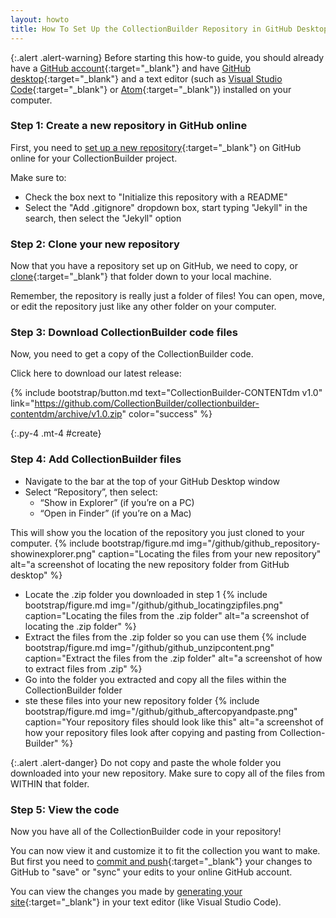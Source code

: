 ```yaml
---
layout: howto
title: How To Set Up the CollectionBuilder Repository in GitHub Desktop
---
```


{:.alert .alert-warning}
Before starting this how-to guide, you should already have a [GitHub account](setupgithubaccount.html){:target="_blank"} and have [GitHub desktop](githubdesktop.html){:target="_blank"} and a text editor (such as [Visual Studio Code](visualstudiocode.html){:target="_blank"} or [Atom](installatom.html){:target="_blank"}) installed on your computer.


### Step 1: Create a new repository in GitHub online

First, you need to [set up a new repository](setupgithubrepo.html){:target="_blank"} on GitHub online for your CollectionBuilder project. 

Make sure to:
- Check the box next to "Initialize this repository with a README"
- Select the "Add .gitignore" dropdown box, start typing "Jekyll" in the search, then select the "Jekyll" option

### Step 2: Clone your new repository

Now that you have a repository set up on GitHub, we need to copy, or [clone](clonegithubrepo.html){:target="_blank"} that folder down to your local machine. 

Remember, the repository is really just a folder of files! You can open, move, or edit the repository just like any other folder on your computer.

### Step 3: Download CollectionBuilder code files

Now, you need to get a copy of the CollectionBuilder code.

Click here to download our latest release:

{% include bootstrap/button.md text="CollectionBuilder-CONTENTdm v1.0" link="https://github.com/CollectionBuilder/collectionbuilder-contentdm/archive/v1.0.zip" color="success" %}

{:.py-4 .mt-4 #create}

### Step 4: Add CollectionBuilder files

- Navigate to the bar at the top of your GitHub Desktop window
- Select “Repository”, then select:
  - “Show in Explorer” (if you’re on a PC)
  - “Open in Finder” (if you’re on a Mac)
  
This will show you the location of the repository you just cloned to your computer.
{% include bootstrap/figure.md img="/github/github_repository-showinexplorer.png" caption="Locating the files from your new repository" alt="a screenshot of locating the new repository folder from GitHub desktop" %}

- Locate the .zip folder you downloaded in step 1 
{% include bootstrap/figure.md img="/github/github_locatingzipfiles.png" caption="Locating the files from the .zip folder" alt="a screenshot of locating the .zip folder" %}
- Extract the files from the .zip folder so you can use them
{% include bootstrap/figure.md img="/github/github_unzipcontent.png" caption="Extract the files from the .zip folder" alt="a screenshot of how to extract files from .zip" %}
- Go into the folder you extracted and copy all the files within the CollectionBuilder folder
- ste these files into your new repository folder
{% include bootstrap/figure.md img="/github/github_aftercopyandpaste.png" caption="Your repository files should look like this" alt="a screenshot of how your repository files look after copying and pasting from Collection-Builder" %}

{:.alert .alert-danger}
Do not copy and paste the whole folder you downloaded into your new repository. Make sure to copy all of the files from WITHIN that folder.

### Step 5: View the code

Now you have all of the CollectionBuilder code in your repository! 

You can now view it and customize it to fit the collection you want to make. But first you need to [commit and push](pushpullchanges.html){:target="_blank"} your changes to GitHub to "save" or "sync" your edits to your online GitHub account.

You can view the changes you made by [generating your site](generatingsite.md){:target="_blank"} in your text editor (like Visual Studio Code).
